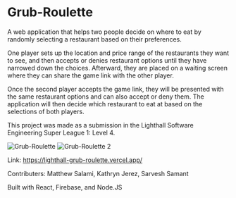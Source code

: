 # Grub-Roulette

A web application that helps two people decide on where to eat by randomly selecting a restaurant based on their preferences.

One player sets up the location and price range of the restaurants they want to see, and then accepts or denies restaurant options until they have narrowed down the choices. Afterward, they are placed on a waiting screen where they can share the game link with the other player.

Once the second player accepts the game link, they will be presented with the same restaurant options and can also accept or deny them. The application will then decide which restaurant to eat at based on the selections of both players.

This project was made as a submission in the Lighthall Software Engineering Super League 1: Level 4.

![Grub-Roulette](https://github.com/KathyJDev/lighthall-grub-roulette/assets/65245095/e27b3e9e-eea1-463b-af85-f293f8c74a7c)
![Grub-Roulette 2](https://github.com/KathyJDev/lighthall-grub-roulette/assets/65245095/534e58ca-3d09-4980-9b94-1c091aa6d9d9)

Link: https://lighthall-grub-roulette.vercel.app/

Contributers: Matthew Salami, Kathryn Jerez, Sarvesh Samant

Built with React, Firebase, and Node.JS
